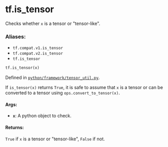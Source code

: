 <div itemscope itemtype="http://developers.google.com/ReferenceObject">
<meta itemprop="name" content="tf.is_tensor" />
<meta itemprop="path" content="Stable" />
</div>

# tf.is_tensor

Checks whether `x` is a tensor or "tensor-like".

### Aliases:

* `tf.compat.v1.is_tensor`
* `tf.compat.v2.is_tensor`
* `tf.is_tensor`

``` python
tf.is_tensor(x)
```



Defined in [`python/framework/tensor_util.py`](/code/stable/tensorflow/python/framework/tensor_util.py).

<!-- Placeholder for "Used in" -->

If `is_tensor(x)` returns `True`, it is safe to assume that `x` is a tensor or
can be converted to a tensor using `ops.convert_to_tensor(x)`.

#### Args:


* <b>`x`</b>: A python object to check.


#### Returns:

`True` if `x` is a tensor or "tensor-like", `False` if not.
